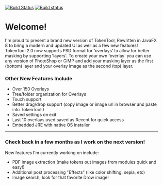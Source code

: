 [![Build Status](https://travis-ci.org/JamzTheMan/TokenTool.svg?branch=master)](https://travis-ci.org/JamzTheMan/TokenTool)
[![Build status](https://ci.appveyor.com/api/projects/status/jxic7g0ph02fqkic?svg=true)](https://ci.appveyor.com/project/JamzTheMan/TokenTool)

# Welcome!
I'm proud to present a brand new version of TokenTool, Rewritten in JavaFX 8 to bring a modern and updated UI as well as a few new features! TokenTool 2.0 now supports PSD format for 'overlays' to allow for better masking by supporting 'layers'. To create your own 'overlay' you can use any version of PhotoShop or GIMP and add your masking layer as the first (bottom) layer and your overlay image as the second (top) layer.

### Other New Features Include
* Over 150 Overlays
* Tree/folder organization for Overlays
* Touch support
* Better drag/drop support (copy image or image url in browser and paste into TokenTool!)
* Saved settings on exit
* Last 10 overlays used saved as Recent for quick access
* Embedded JRE with native OS installer


___


### Check back in a few months as I work on the next version!

New features I'm currently working on include:
* PDF image extraction (make tokens out images from modules quick and easy!)
* Additional post processing "Effects" (like color shifting, sepia, etc)
* Image search, look for that favorite Drow image!
